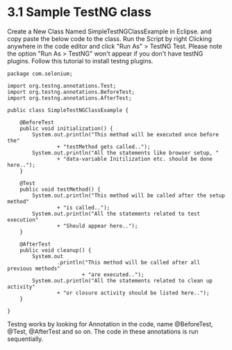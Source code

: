 # 3.1 Sample TestNG class

Create a New Class Named SimpleTestNGClassExample in Eclipse. and copy paste the below code to the class. Run the Script by right Clicking anywhere in the code editor and click "Run As" &gt; TestNG Test. Please note the option "Run As &gt; TestNG" won't appear if you don't have testNG plugins. Follow this tutorial to install testng plugins.

```text
package com.selenium;

import org.testng.annotations.Test;
import org.testng.annotations.BeforeTest;
import org.testng.annotations.AfterTest;

public class SimpleTestNGClassExample {

    @BeforeTest
    public void initialization() {
        System.out.println("This method will be executed once before the"
                + "testMethod gets called..");
        System.out.println("All the statements like browser setup, "
                + "data-variable Initilization etc. should be done here..");
    }

    @Test
    public void testMethod() {
        System.out.println("This method will be called after the setup method"
                + "is called..");
        System.out.println("All the statements related to test execution"
                + "Should appear here..");
    }

    @AfterTest
    public void cleanup() {
        System.out
                .println("This method will be called after all previous methods"
                        + "are executed..");
        System.out.println("All the statements related to clean up activity"
                + "or closure activity should be listed here..");
    }

}
```

Testng works by looking for Annotation in the code, name @BeforeTest, @Test, @AfterTest and so on. The code in these annotations is run sequentially.


